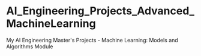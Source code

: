 # AI_Engineering_Projects_Advanced_MachineLearning
My AI Engineering Master's Projects - Machine Learning: Models and Algorithms Module
